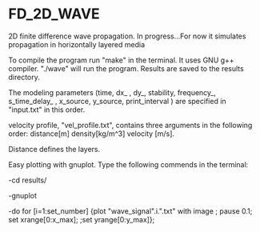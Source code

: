 # FD_2D_WAVE
2D finite difference wave propagation. In progress...For now it simulates propagation in horizontally layered media

To compile the program run "make" in the terminal. It uses GNU g++ compiler. 
"./wave" will run the program. Results are saved to the results directory. 

The modeling parameters (time, dx_ , dy_, stability, frequency_, s_time_delay_ ,  x_source, y_source, print_interval ) are specified in "input.txt" in this order.

velocity profile, "vel_profile.txt", contains three arguments in the following order: distance[m]	density[kg/m^3]		velocity [m/s].	

Distance defines  the layers. 

Easy plotting with gnuplot. Type the following commends in the terminal:

-cd results/	

-gnuplot		

-do for [i=1:set_number] {plot  "wave_signal".i.".txt" with image ; pause 0.1; set xrange[0:x_max]; ;set yrange[0:y_max]};

